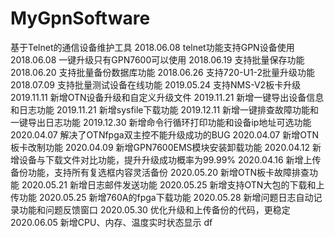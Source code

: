 # MyGpnSoftware
基于Telnet的通信设备维护工具
2018.06.08 telnet功能支持GPN设备使用
2018.06.08 一键升级只有GPN7600可以使用
2018.06.19 支持批量保存功能
2018.06.20 支持批量备份数据库功能
2018.06.26 支持720-U1-2批量升级功能
2018.07.09 支持批量测试设备在线功能
2019.05.24 支持NMS-V2板卡升级
2019.11.11 新增OTN设备升级和自定义升级文件
2019.11.21 新增一键导出设备信息和日志功能
2019.11.21 新增sysfile下载功能
2019.12.11 新增一键排查故障功能和一键导出日志功能
2019.12.30 新增命令行循环打印功能和设备ip地址可选功能
2020.04.07 解决了OTNfpga双主控不能升级成功的BUG
2020.04.07 新增OTN板卡改制功能
2020.04.09 新增GPN7600EMS模块安装卸载功能
2020.04.12 新增设备与下载文件对比功能，提升升级成功概率为99.99%
2020.04.16 新增上传备份功能，支持所有复选框内容灵活备份
2020.05.20 新增OTN板卡故障排查功能
2020.05.21 新增日志邮件发送功能
2020.05.25 新增支持OTN大包的下载和上传功能
2020.05.25 新增760A的fpga下载功能
2020.05.28 新增问题日志自动记录功能和问题反馈窗口
2020.05.30 优化升级和上传备份的代码，更稳定
2020.06.05 新增CPU、内存、温度实时状态显示
df
